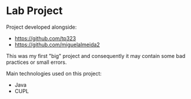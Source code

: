 
# Lab Project

Project developed alongside:
- https://github.com/tp323
- https://github.com/miguelalmeida2

This was my first "big" project and consequently it may contain some bad practices or small errors.

Main technologies used on this project:
- Java
- CUPL
